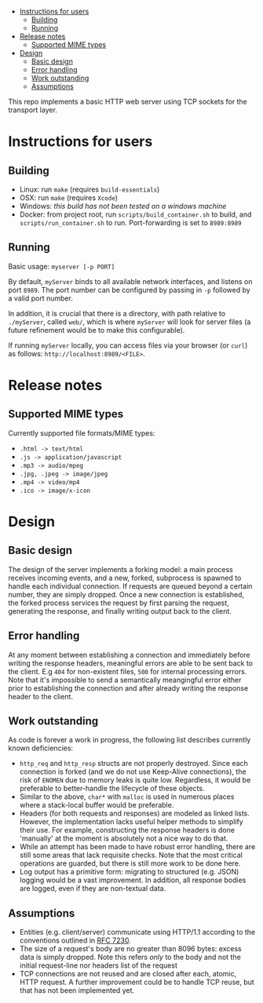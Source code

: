 - [Instructions for users](#instructions-for-users)
  - [Building](#building)
  - [Running](#running)
- [Release notes](#release-notes)
  - [Supported MIME types](#supported-mime-types)
- [Design](#design)
  - [Basic design](#basic-design)
  - [Error handling](#error-handling)
  - [Work outstanding](#work-outstanding)
  - [Assumptions](#assumptions)

This repo implements a basic HTTP web server using TCP sockets for the transport layer.

# Instructions for users

## Building

- Linux: run `make` (requires `build-essentials`)
- OSX: run `make` (requires `Xcode`)
- Windows: _this build has not been tested on a windows machine_
- Docker: from project root, run `scripts/build_container.sh` to build, and `scripts/run_container.sh` to run. Port-forwarding is set to `8989:8989`

## Running

Basic usage: `myserver [-p PORT]`

By default, `myServer` binds to all available network interfaces, and listens on port `8989`. The port number can be configured by passing in `-p` followed by a valid port number.

In addition, it is crucial that there is a directory, with path relative to `./myServer`, called `web/`, which is where `myServer` will look for server files (a future refinement would be to make this configurable).

If running `myServer` locally, you can access files via your browser (or `curl`) as follows: `http://localhost:8989/<FILE>`.

# Release notes

## Supported MIME types

Currently supported file formats/MIME types:

- `.html -> text/html`
- `.js -> application/javascript`
- `.mp3 -> audio/mpeg`
- `.jpg, .jpeg -> image/jpeg`
- `.mp4 -> video/mp4`
- `.ico -> image/x-icon`

# Design

## Basic design

The design of the server implements a forking model: a main process receives incoming events, and a new, forked, subprocess is spawned to handle each individual connection. If requests are queued beyond a certain number, they are simply dropped. Once a new connection is established, the forked process services the request by first parsing the request, generating the response, and finally writing output back to the client.

## Error handling

At any moment between establishing a connection and immediately before writing the response headers, meaningful errors are able to be sent back to the client. E.g `404` for non-existent files, `500` for internal processing errors. Note that it's impossible to send a semantically meangingful error either prior to establishing the connection and after already writing the response header to the client.

## Work outstanding

As code is forever a work in progress, the following list describes currently known deficiencies:

- `http_req` and `http_resp` structs are not properly destroyed. Since each connection is forked (and we do not use Keep-Alive connections), the risk of `ENOMEN` due to memory leaks is quite low. Regardless, it would be preferable to better-handle the lifecycle of these objects.
- Similar to the above, `char*` with `malloc` is used in numerous places where a stack-local buffer would be preferable.
- Headers (for both requests and responses) are modeled as linked lists. However, the implementation lacks useful helper methods to simplify their use. For example, constructing the response headers is done 'manually' at the moment is absolutely not a nice way to do that.
- While an attempt has been made to have robust error handling, there are still some areas that lack requisite checks. Note that the most critical operations are guarded, but there is still more work to be done here.
- Log output has a primitive form: migrating to structured (e.g. JSON) logging would be a vast improvement. In addition, all response bodies are logged, even if they are non-textual data.

## Assumptions

- Entities (e.g. client/server) communicate using HTTP/1.1 according to the conventions outlined in [RFC 7230](https://tools.ietf.org/html/rfc7230).
- The size of a request's body are no greater than 8096 bytes: excess data is simply dropped. Note this refers _only_ to the body and not the initial request-line nor headers list of the request
- TCP connections are not reused and are closed after each, atomic, HTTP request. A further improvement could be to handle TCP reuse, but that has not been implemented yet.
